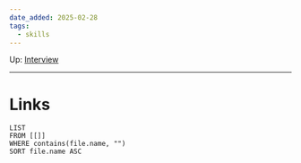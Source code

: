 ```yaml
---
date_added: 2025-02-28
tags:
  - skills
---
```

Up: [Interview](Interview.md)
___
 
# Links
```dataview
LIST
FROM [[]]
WHERE contains(file.name, "")
SORT file.name ASC
```
